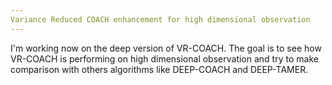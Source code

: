 ```yaml
---
Variance Reduced COACH enhancement for high dimensional observation
---
```


I'm working now on the deep version of VR-COACH. The goal is to see how VR-COACH is performing on high dimensional observation and try to make comparison with others algorithms like DEEP-COACH and DEEP-TAMER.

<!--more-->


